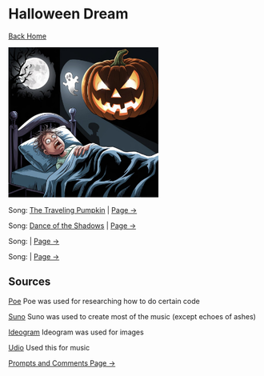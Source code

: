 # Halloween Dream

[Back Home](/)

<img src="a-realistic-looking-cartoon-of-a-person-having-a-n-E4hmczmBSgmFW_KxBe3TLg-drLngWcdT5m3OmroUFCHVQ.jpeg" alt="Scary" style="width:300px;"/>

Song: [The Traveling Pumpkin](https://drive.google.com/file/d/1Apvn7q-HrULpkKKkxR3gTiku2VQv3SmI/view?usp=drive_link) | [Page ->](The-Traveling-Pumpkin.md)

Song: [Dance of the Shadows](https://drive.google.com/file/d/1mqkFTtvDXx0DKOFJBtBXyY8HOqg2GRog/view?usp=sharing) | [Page ->](Dance-of-the-Shadows.md)

Song: []() | [Page ->]()

Song:[]() | [Page ->]()


## Sources

[Poe](https://poe.com/) 
Poe was used for researching how to do certain code

[Suno](https://suno.com/create) 
Suno was used to create most of the music (except echoes of ashes)

[Ideogram](https://ideogram.ai/t/explore)
Ideogram was used for images

[Udio](https://www.udio.com/home)
Used this for music

[Prompts and Comments Page ->](Prompts-Used-and-Comments.md)
